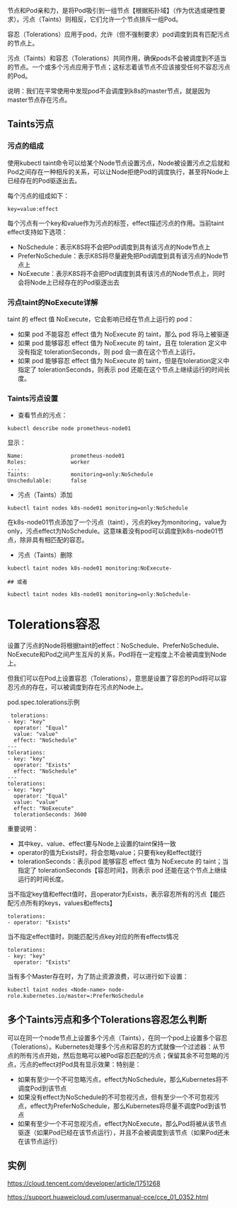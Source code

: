 节点和Pod亲和力，是将Pod吸引到一组节点【根据拓扑域】（作为优选或硬性要求）。污点（Taints）则相反，它们允许一个节点排斥一组Pod。

容忍（Tolerations）应用于pod，允许（但不强制要求）pod调度到具有匹配污点的节点上。

污点（Taints）和容忍（Tolerations）共同作用，确保pods不会被调度到不适当的节点。一个或多个污点应用于节点；这标志着该节点不应该接受任何不容忍污点的Pod。

说明：我们在平常使用中发现pod不会调度到k8s的master节点，就是因为master节点存在污点。

## Taints污点

### 污点的组成

使用kubectl taint命令可以给某个Node节点设置污点，Node被设置污点之后就和Pod之间存在一种相斥的关系，可以让Node拒绝Pod的调度执行，甚至将Node上已经存在的Pod驱逐出去。

每个污点的组成如下：

```
key=value:effect
```

每个污点有一个key和value作为污点的标签，effect描述污点的作用。当前taint effect支持如下选项：

* NoSchedule：表示K8S将不会把Pod调度到具有该污点的Node节点上
* PreferNoSchedule：表示K8S将尽量避免把Pod调度到具有该污点的Node节点上
* NoExecute：表示K8S将不会把Pod调度到具有该污点的Node节点上，同时会将Node上已经存在的Pod驱逐出去

### 污点taint的NoExecute详解

taint 的 effect 值 NoExecute，它会影响已经在节点上运行的 pod：

* 如果 pod 不能容忍 effect 值为 NoExecute 的 taint，那么 pod 将马上被驱逐
* 如果 pod 能够容忍 effect 值为 NoExecute 的 taint，且在 toleration 定义中没有指定 tolerationSeconds，则 pod 会一直在这个节点上运行。
* 如果 pod 能够容忍 effect 值为 NoExecute 的 taint，但是在toleration定义中指定了 tolerationSeconds，则表示 pod 还能在这个节点上继续运行的时间长度。

### Taints污点设置

* 查看节点的污点：

```
kubectl describe node prometheus-node01
```

显示：

```
Name:               prometheus-node01
Roles:              worker
....
Taints:             monitoring=only:NoSchedule
Unschedulable:      false
```

* 污点（Taints）添加

```
kubectl taint nodes k8s-node01 monitoring=only:NoSchedule
```

在k8s-node01节点添加了一个污点（taint），污点的key为monitoring，value为only，污点effect为NoSchedule。这意味着没有pod可以调度到k8s-node01节点，除非具有相匹配的容忍。

* 污点（Taints）删除

```
kubectl taint nodes k8s-node01 monitoring:NoExecute-

## 或者

kubectl taint nodes k8s-node01 monitoring=only:NoSchedule-
```

# Tolerations容忍

设置了污点的Node将根据taint的effect：NoSchedule、PreferNoSchedule、NoExecute和Pod之间产生互斥的关系，Pod将在一定程度上不会被调度到Node上。

但我们可以在Pod上设置容忍（Tolerations），意思是设置了容忍的Pod将可以容忍污点的存在，可以被调度到存在污点的Node上。

pod.spec.tolerations示例

```
 tolerations:
- key: "key"
  operator: "Equal"
  value: "value"
  effect: "NoSchedule"
---
tolerations:
- key: "key"
  operator: "Exists"
  effect: "NoSchedule"
---
tolerations:
- key: "key"
  operator: "Equal"
  value: "value"
  effect: "NoExecute"
  tolerationSeconds: 3600
```

重要说明：

* 其中key、value、effect要与Node上设置的taint保持一致
* operator的值为Exists时，将会忽略value；只要有key和effect就行
* tolerationSeconds：表示pod 能够容忍 effect 值为 NoExecute 的 taint；当指定了 tolerationSeconds【容忍时间】，则表示 pod 还能在这个节点上继续运行的时间长度。


当不指定key值和effect值时，且operator为Exists，表示容忍所有的污点【能匹配污点所有的keys，values和effects】

```
tolerations:
- operator: "Exists"
```

当不指定effect值时，则能匹配污点key对应的所有effects情况

```
tolerations:
- key: "key"
  operator: "Exists"
```

当有多个Master存在时，为了防止资源浪费，可以进行如下设置：

```
kubectl taint nodes <Node-name> node-role.kubernetes.io/master=:PreferNoSchedule
```

## 多个Taints污点和多个Tolerations容忍怎么判断

可以在同一个node节点上设置多个污点（Taints），在同一个pod上设置多个容忍（Tolerations）。Kubernetes处理多个污点和容忍的方式就像一个过滤器：从节点的所有污点开始，然后忽略可以被Pod容忍匹配的污点；保留其余不可忽略的污点，污点的effect对Pod具有显示效果：特别是：

* 如果有至少一个不可忽略污点，effect为NoSchedule，那么Kubernetes将不调度Pod到该节点
* 如果没有effect为NoSchedule的不可忽视污点，但有至少一个不可忽视污点，effect为PreferNoSchedule，那么Kubernetes将尽量不调度Pod到该节点
* 如果有至少一个不可忽视污点，effect为NoExecute，那么Pod将被从该节点驱逐（如果Pod已经在该节点运行），并且不会被调度到该节点（如果Pod还未在该节点运行）

## 实例

https://cloud.tencent.com/developer/article/1751268

https://support.huaweicloud.com/usermanual-cce/cce_01_0352.html